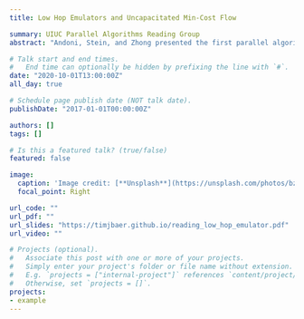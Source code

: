 ```yaml
---
title: Low Hop Emulators and Uncapacitated Min-Cost Flow

summary: UIUC Parallel Algorithms Reading Group
abstract: "Andoni, Stein, and Zhong presented the first parallel algorithm for approximate single source shortest paths (SSSP) in nearly optimal work and depth (STOC 2020). We review their construction of a low hop emulator that approximates the graph well, reduction of SSSP to uncapacitated minimum cost flow, and introduction of a fast preconditioner into Sherman's framework (SODA 2017). We emphasize practical implementation considerations, including a discussion on a scalable implementation for one of the main subroutines: given a vertex, find its closest neighbors."

# Talk start and end times.
#   End time can optionally be hidden by prefixing the line with `#`.
date: "2020-10-01T13:00:00Z"
all_day: true

# Schedule page publish date (NOT talk date).
publishDate: "2017-01-01T00:00:00Z"

authors: []
tags: []

# Is this a featured talk? (true/false)
featured: false

image:
  caption: 'Image credit: [**Unsplash**](https://unsplash.com/photos/bzdhc5b3Bxs)'
  focal_point: Right

url_code: ""
url_pdf: ""
url_slides: "https://timjbaer.github.io/reading_low_hop_emulator.pdf"
url_video: ""

# Projects (optional).
#   Associate this post with one or more of your projects.
#   Simply enter your project's folder or file name without extension.
#   E.g. `projects = ["internal-project"]` references `content/project/deep-learning/index.md`.
#   Otherwise, set `projects = []`.
projects:
- example
---
```

